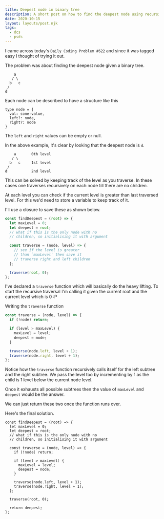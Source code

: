 ```yaml
---
title: Deepest node in binary tree
description: A short post on how to find the deepest node using recursion. Daily Coding Problem #622
date: 2020-10-15
layout: layouts/post.njk
tags:
  - dcs
  - psds
---
```


I came across today's `Daily Coding Problem #622` and since it was tagged easy I thought of trying it out.

The problem was about finding the deepest node given a binary tree.

```text
    a
   / \
  b   c
 /
d
```

Each node can be described to have a structure like this

```text
type node = {
  val: some-value,
  left?: node,
  right?: node
}
```

The `left` and `right` values can be empty or null.

In the above example, it's clear by looking that the deepest node is `d`.

```text
    a       0th level
   / \
  b   c     1st level
 /
d           2nd level
```

This can be solved by keeping track of the level as you traverse. In these cases one traverses recursively on each node till there are no children.

At each level you can check if the current level is greater than last traversed level. For this we'd need to store a variable to keep track of it.

I'll use a closure to save these as shown below.

```js
const findDeepest = (root) => {
  let maxLevel = 0;
  let deepest = root;
  // what if this is the only node with no
  // children, so initialising it with argument

  const traverse = (node, level) => {
    // see if the level is greater
    // than `maxLevel` then save it
    // traverse right and left children
  };

  traverse(root, 0);
};
```

I've declared a `traverse` function which will basically do the heavy lifting. To start the recursive traversal I'm calling it given the current root and the current level which is 0 :P

Writing the `traverse` function

```js
const traverse = (node, level) => {
  if (!node) return;

  if (level > maxLevel) {
    maxLevel = level;
    deepest = node;
  }

  traverse(node.left, level + 1);
  traverse(node.right, level + 1);
};
```

Notice how the `traverse` function recursively calls itself for the left subtree and the right subtree. We pass the level too by incrementing by 1 as the child is 1 level below the current node level.

Once it exhausts all possible subtrees then the value of `maxLevel` and `deepest` would be the answer.

We can just return these two once the function runs over.

Here's the final solution.

```js/20/
const findDeepest = (root) => {
  let maxLevel = 0;
  let deepest = root;
  // what if this is the only node with no
  // children, so initialising it with argument

  const traverse = (node, level) => {
    if (!node) return;

    if (level > maxLevel) {
      maxLevel = level;
      deepest = node;
    }

    traverse(node.left, level + 1);
    traverse(node.right, level + 1);
  };

  traverse(root, 0);

  return deepest;
};
```
